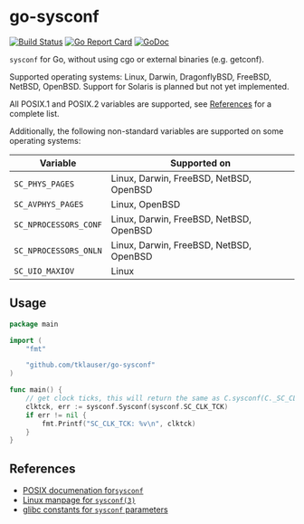 # go-sysconf

[![Build Status][1]][2]
[![Go Report Card][3]][4]
[![GoDoc][5]][6]

`sysconf` for Go, without using cgo or external binaries (e.g. getconf).

Supported operating systems: Linux, Darwin, DragonflyBSD, FreeBSD, NetBSD, OpenBSD.
Support for Solaris is planned but not yet implemented.

All POSIX.1 and POSIX.2 variables are supported, see [References](#references) for a complete list.

Additionally, the following non-standard variables are supported on some operating systems:

| Variable | Supported on |
|---|---|
| `SC_PHYS_PAGES`       | Linux, Darwin, FreeBSD, NetBSD, OpenBSD |
| `SC_AVPHYS_PAGES`     | Linux, OpenBSD |
| `SC_NPROCESSORS_CONF` | Linux, Darwin, FreeBSD, NetBSD, OpenBSD |
| `SC_NPROCESSORS_ONLN` | Linux, Darwin, FreeBSD, NetBSD, OpenBSD |
| `SC_UIO_MAXIOV`       | Linux |

## Usage

```Go
package main

import (
	"fmt"

	"github.com/tklauser/go-sysconf"
)

func main() {
	// get clock ticks, this will return the same as C.sysconf(C._SC_CLK_TCK)
	clktck, err := sysconf.Sysconf(sysconf.SC_CLK_TCK)
	if err != nil {
		fmt.Printf("SC_CLK_TCK: %v\n", clktck)
	}
}
```

## References

* [POSIX documenation for`sysconf`](http://pubs.opengroup.org/onlinepubs/9699919799/functions/sysconf.html)
* [Linux manpage for `sysconf(3)`](http://man7.org/linux/man-pages/man3/sysconf.3.html)
* [glibc constants for `sysconf` parameters](https://www.gnu.org/software/libc/manual/html_node/Constants-for-Sysconf.html)

[1]: https://travis-ci.org/tklauser/go-sysconf.svg?branch=master
[2]: https://travis-ci.org/tklauser/go-sysconf
[3]: https://goreportcard.com/badge/github.com/tklauser/go-sysconf
[4]: https://goreportcard.com/report/github.com/tklauser/go-sysconf
[5]: https://godoc.org/github.com/tklauser/go-sysconf?status.svg
[6]: https://godoc.org/github.com/tklauser/go-sysconf
